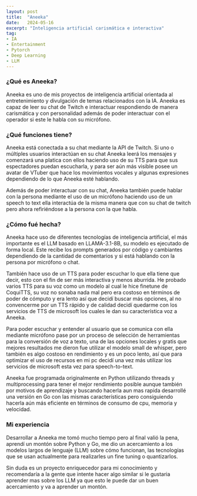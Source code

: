 ```yaml
---
layout: post
title:  "Aneeka"
date:   2024-05-16
excerpt: "Inteligencia artificial carismática e interactiva"
tag:
- IA
- Entertainment
- Pytorch
- Deep Learning
- LLM
---
```


### ¿Qué es Aneeka?
Aneeka es uno de mis proyectos de inteligencia artificial orientada al entretenimiento y divulgación de temas relacionados con la IA.
Aneeka es capaz de leer su chat de Twitch e interactuar respondiendo de manera carismática y con personalidad además de poder interactuar con el operador si este le habla con su micrófono.

### ¿Qué funciones tiene?
Aneeka está conectada a su chat mediante la API de Twitch. Si uno o múltiples usuarios interactúan en su chat Aneeka leerá los mensajes y comenzará una platica con ellos haciendo uso de su TTS para que sus espectadores puedan escucharla, y para ser aún más visible posee un avatar de VTuber que hace los movimientos vocales y algunas expresiones dependiendo de lo que Aneeka esté hablando.

Además de poder interactuar con su chat, Aneeka también puede hablar con la persona mediante el uso de un micrófono haciendo uso de un speech to text ella interactúa de la misma manera que con su chat de twitch pero ahora refiriéndose a la persona con la que habla.

### ¿Cómo fué hecha?
Aneeka hace uso de diferentes tecnologías de inteligencia artificial, el más importante es el LLM basado en LLAMA-3.1-8B, su modelo es ejecutado de forma local. Este recibe los prompts generados por código y cambiantes dependiendo de la cantidad de comentarios y si está hablando con la persona por micrófono o chat.

También hace uso de un TTS para poder escuchar lo que ella tiene que decir, esto con el fin de ser más interactiva y menos aburrida. He probado varios TTS para su voz como un modelo al cual le hice finetune de CoquiTTS, su voz no sonaba nada mal pero era costoso en términos de poder de cómputo y era lento así que decidí buscar más opciones, al no convencerme por un TTS rápido y de calidad decidí quedarme con los servicios de TTS de microsoft los cuales le dan su característica voz a Aneeka.

Para poder escuchar y entender al usuario que se comunica con ella mediante micrófono pase por un proceso de selección de herramientas para la conversión de voz a texto, una de las opciones locales y gratis que mejores resultados me dieron fue utilizar el modelo small de whisper, pero también es algo costoso en rendimiento y es un poco lento, así que para optimizar el uso de recursos en mi pc decidí una vez más utilizar los servicios de microsoft esta vez para speech-to-text.

Aneeka fue programada originalmente en Python utilizando threads y multiprocessing para tener el mejor rendimiento posible aunque también por motivos de aprendizaje y buscando hacerla aun mas rapida desarrollé una versión en Go con las mismas características pero consiguiendo hacerla aún más eficiente en términos de consumo de cpu, memoria y velocidad.

### Mi experiencia
Desarrollar a Aneeka me tomó mucho tiempo pero al final valió la pena, aprendí un montón sobre Python y Go, me dio un acercamiento a los modelos largos de lenguaje (LLM) sobre cómo funcionan, las tecnologías que se usan actualmente para realizarles un fine tuning o quantizarlos.

Sin duda es un proyecto enriquecedor para mi conocimiento y recomendaría a la gente que intente hacer algo similar si le gustaria aprender mas sobre los LLM ya que esto le puede dar un buen acercamiento y va a aprender un montón.